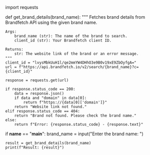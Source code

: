 import requests

def get_brand_details(brand_name):
    """
    Fetches brand details from Brandfetch API using the given brand name.

    Args:
        brand_name (str): The name of the brand to search.
        client_id (str): Your Brandfetch client ID.

    Returns:
        str: The website link of the brand or an error message.
    """
    client_id = "lvysMbkUuH1l/qe2mmYW4DHhO3e9B0v19xE9ZbOyfgA="
    url = f"https://api.brandfetch.io/v2/search/{brand_name}?c={client_id}"

    response = requests.get(url)

    if response.status_code == 200:
        data = response.json()
        if data and "domain" in data[0]:
            return f"https://{data[0]['domain']}"
        return "Website link not found."
    elif response.status_code == 404:
        return "Brand not found. Please check the brand name."
    else:
        return f"Error: {response.status_code} - {response.text}"

if __name__ == "__main__":
    brand_name = input("Enter the brand name: ")

    result = get_brand_details(brand_name)
    print(f"Result: {result}")
